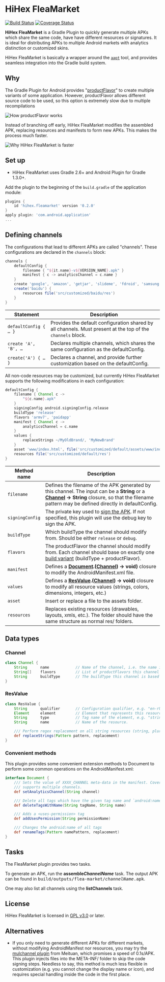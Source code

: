HiHex FleaMarket
================

[![Build Status](https://travis-ci.org/hihex/fleamarket.svg?branch=master)](https://travis-ci.org/hihex/fleamarket)
[![Coverage Status](https://coveralls.io/repos/hihex/fleamarket/badge.svg?branch=master&service=github)](https://coveralls.io/github/hihex/fleamarket?branch=master)

**HiHex FleaMarket** is a Gradle Plugin to quickly generate multiple APKs which share the same code, have have different resources or signatures. It is ideal for distributing APKs to multiple Android markets with analytics distinction or customized skins.

HiHex FleaMarket is basically a wrapper around the [`aapt`](http://elinux.org/Android_aapt) tool, and provides seamless integration into the Gradle build system.

Why
---

The Gradle Plugin for Android provides "[productFlavor](http://tools.android.com/tech-docs/new-build-system/build-system-concepts#TOC-Product-Flavors)" to create multiple variants of some application. However, productFlavor allows different source code to be used, so this option is extremely slow due to multiple recompilations

![How productFlavor works](images/product-flavor-process.png)

Instead of branching off early, HiHex FleaMarket modifies the assembled APK, replacing resources and manifests to form new APKs. This makes the process much faster.

![Why HiHex FleaMarket is faster](images/fleamarket-process.png)

Set up
------

* HiHex FleaMarket uses Gradle 2.6+ and Android Plugin for Gradle 1.3.0+.

Add the plugin to the beginning of the `build.gradle` of the application module:

```gradle
plugins {
    id 'hihex.fleamarket' version '0.2.0'
}
apply plugin: 'com.android.application'
...
```

Defining channels
-----------------

The configurations that lead to different APKs are called "channels". These configurations are declared in the `channels` block:

```gradle
channels {
    defaultConfig {
        filename { "${it.name}-v${VERSION_NAME}.apk" }
        manifest { c -> analyticsChannel = c.name }
    }
    create 'google', 'amazon', 'getjar', 'slideme', 'fdroid', 'samsung'
    create('baidu') {
        resources file('src/customized/baidu/res')
    }
}
```

| Statement             | Description                                                                                                   |
|-----------------------|---------------------------------------------------------------------------------------------------------------|
| `defaultConfig { … }` | Provides the default configuration shared by all channels. Must present at the top of the `channels` block.   |
| `create 'A', 'B', …`  | Declares multiple channels, which shares the same configuration as the defaultConfig.                         |
| `create('A') { … }`   | Declares a channel, and provide further customization based on the defaultConfig.                             |

All non-code resources may be customized, but currently HiHex FleaMarket supports the following modifications in each configuration:

```gradle
defaultConfig {
    filename { Channel c ->
        "${c.name}.apk"
    }
    signingConfig android.signingConfig.release
    buildType 'release'
    flavors 'armv7', 'paidapp'
    manifest { Channel c ->
        analyticsChannel = c.name
    }
    values {
        replaceStrings ~/MyOldBrand/, 'MyNewBrand'
    }
    asset 'www/index.html', file('src/customized/default/assets/www/index.html')
    resources file('src/customized/default/res')
}
```


| Method name       | Description                                                                               |
|-------------------|-------------------------------------------------------------------------------------------|
| `filename`        | Defines the filename of the APK generated by this channel. The input can be a **String** or a **[Channel](#Channel) → String** closure, so that the filename pattern may be defined directly in defaultConfig. |
| `signingConfig`   | The private key used to [sign the APK](https://developer.android.com/tools/publishing/app-signing.html). If not specified, this plugin will use the debug key to sign the APK. |
| `buildType`       | Which buildType the channel should modify from. Should be either `release` or `debug`.    |
| `flavors`         | The productFlavor the channel should modify from. Each channel should base on exactly one [build variant](http://tools.android.com/tech-docs/new-build-system/user-guide#TOC-Build-Variants) (buildType + productFlavor).
| `manifest`        | Defines a **[Document](https://docs.oracle.com/javase/8/docs/api/org/w3c/dom/Document.html).([Channel](#Channel)) → void)** closure to modify the AndroidManifest.xml file.    |
| `values`          | Defines a **[ResValue](#ResValue).([Channel](#Channel)) → void)** closure to modify all resource values (strings, colors, dimensions, integers, etc.) |
| `asset`           | Insert or replace a file to the assets folder.                                            |
| `resources`       | Replaces existing resources (drawables, layouts, xmls, etc.). The folder should have the same structure as normal res/ folders. |

Data types
----------

### Channel

```groovy
class Channel {
    String      name            // Name of the channel, i.e. the name in the create() method
    String[]    flavors         // List of productFlavors this channel is based on
    String      buildType       // The buildType this channel is based on
}
```

### ResValue

```groovy
class ResValue {
    String      qualifier       // Configuration qualifier, e.g. "en-rUS", "hdpi", etc. Nullable.
    Element     element         // Element that represents this resource value in the values.xml.
    String      type            // Tag name of the element, e.g. "string", "color", "dimen", etc.
    String      name            // Name of the resource.

    /// Perform regex replacement on all string resources (string, plurals, string-array).
    def replaceStrings(Pattern pattern, replacement)
}
```

### Convenient methods

This plugin provides some convenient extension methods to Document to perform some common operations on the AndroidManifest.xml:

```groovy
interface Document {
    /// Sets the value of XXXX_CHANNEL meta-data in the manifest. Covers most analytic SDKs that
    /// supports multiple channels.
    def setAnalyticsChannel(String channel)

    /// Delete all tags which have the given tag name and `android:name`.
    def deleteTagsWithName(String tagName, String name)

    /// Adds a <uses-permission> tag
    def addUsesPermission(String permissionName)

    /// Changes the android:name of all tags
    def renameTags(Pattern namePattern, replacement)
}
```

Tasks
-----

The FleaMarket plugin provides two tasks.

To generate an APK, run the **assemble<i>ChannelName</i>** task. The output APK can be found in <tt>build/outputs/flea-market/<i>channelName</i>.apk</tt>.

One may also list all channels using the **listChannels** task.

License
-------

HiHex FleaMarket is licensed in [GPL v3.0](http://www.gnu.org/licenses/gpl-3.0.en.html) or later.


Alternatives
------------

* If you only need to generate different APKs for different markets, without modifying AndroidManifest nor resources, you may try the [mulchannel plugin](https://github.com/ihrthk/android-gradle-mulchannel-plugin) from Meituan, which promises a speed of 0.1s/APK. This plugin injects files into the META-INF/ folder to skip the code signing steps. Needless to say, this method is much less flexible in customization (e.g. you cannot change the display name or icon), and requires special handling inside the code in the first place.


